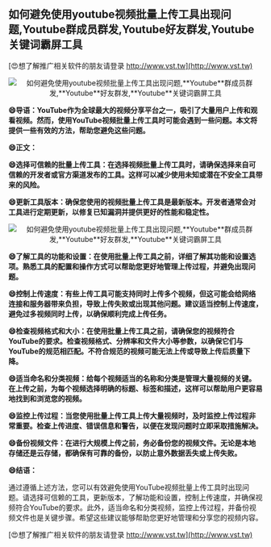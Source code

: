 ## **如何避免使用youtube视频批量上传工具出现问题,**Youtube**群成员群发,**Youtube**好友群发,**Youtube**关键词霸屏工具**

[😍想了解推广相关软件的朋友请登录 http://www.vst.tw](http://www.vst.tw)

 <center><img src="https://vst.tw/MP4/tuiguang/png/4.png" alt="如何避免使用youtube视频批量上传工具出现问题,**Youtube**群成员群发,**Youtube**好友群发,**Youtube**关键词霸屏工具"></center>

**😄导语：YouTube作为全球最大的视频分享平台之一，吸引了大量用户上传和观看视频。然而，使用YouTube视频批量上传工具时可能会遇到一些问题。本文将提供一些有效的方法，帮助您避免这些问题。**

**😄正文：**

**😄选择可信赖的批量上传工具：在选择视频批量上传工具时，请确保选择来自可信赖的开发者或官方渠道发布的工具。这样可以减少使用未知或潜在不安全工具带来的风险。**

**😄更新工具版本：确保您使用的视频批量上传工具是最新版本。开发者通常会对工具进行定期更新，以修复已知漏洞并提供更好的性能和稳定性。**

 <center><img src="https://vst.tw/MP4/tuiguang/png/7.png" alt="如何避免使用youtube视频批量上传工具出现问题,**Youtube**群成员群发,**Youtube**好友群发,**Youtube**关键词霸屏工具"></center>

**😄了解工具的功能和设置：在使用批量上传工具之前，详细了解其功能和设置选项。熟悉工具的配置和操作方式可以帮助您更好地管理上传过程，并避免出现问题。**

**😄控制上传速度：有些上传工具可能支持同时上传多个视频，但这可能会给网络连接和服务器带来负担，导致上传失败或出现其他问题。建议适当控制上传速度，避免过多视频同时上传，以确保顺利完成上传任务。**

**😄检查视频格式和大小：在使用批量上传工具之前，请确保您的视频符合YouTube的要求。检查视频格式、分辨率和文件大小等参数，以确保它们与YouTube的规范相匹配。不符合规范的视频可能无法上传或导致上传后质量下降。**

**😄适当命名和分类视频：给每个视频适当的名称和分类是管理大量视频的关键。在上传之前，为每个视频选择明确的标题、标签和描述，这样可以帮助用户更容易地找到和浏览您的视频。**

**😄监控上传过程：当您使用批量上传工具上传大量视频时，及时监控上传过程非常重要。检查上传进度、错误信息和警告，以便在发现问题时立即采取措施解决。**

**😄备份视频文件：在进行大规模上传之前，务必备份您的视频文件。无论是本地存储还是云存储，都确保有可靠的备份，以防止意外数据丢失或上传失败。**

**😄结语：**

通过遵循上述方法，您可以有效避免使用YouTube视频批量上传工具时出现问题。请选择可信赖的工具，更新版本，了解功能和设置，控制上传速度，并确保视频符合YouTube的要求。此外，适当命名和分类视频，监控上传过程，并备份视频文件也是关键步骤。希望这些建议能够帮助您更好地管理和分享您的视频内容。

[😍想了解推广相关软件的朋友请登录 http://www.vst.tw](http://www.vst.tw)



